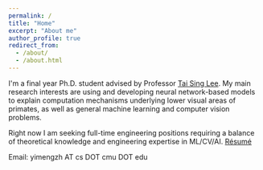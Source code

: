 ```yaml
---
permalink: /
title: "Home"
excerpt: "About me"
author_profile: true
redirect_from:
  - /about/
  - /about.html
---
```


I'm a final year Ph.D. student advised by Professor [Tai Sing Lee](http://www.cnbc.cmu.edu/~tai/). My main research interests are using and developing neural network-based models to explain computation mechanisms underlying lower visual areas of primates, as well as general machine learning and computer vision problems.

Right now I am seeking full-time engineering positions requiring a balance of theoretical knowledge and engineering expertise in ML/CV/AI. [Résumé](http://zym1010.github.io/files/cv/resume.pdf)

Email: yimengzh AT cs DOT cmu DOT edu
